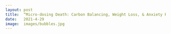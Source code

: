 ```yaml
---
layout: post
title:  “Micro-dosing Death: Carbon Balancing, Weight Loss, & Anxiety Reduction through Efficient Breathing & Breath Retention”
date:   2021-4-29
image:  images/bubbles.jpg
---
```


